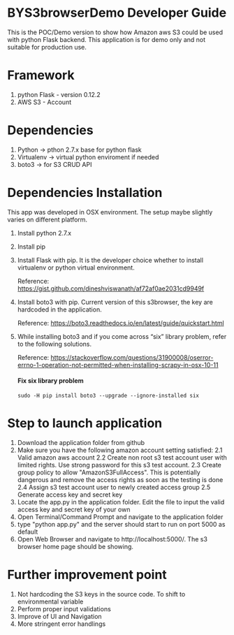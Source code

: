 
# BYS3browserDemo Developer Guide

This is the POC/Demo version to show how Amazon aws S3 could be used with python Flask backend. This application is for demo only and not suitable for production use.

# Framework

1. python Flask - version 0.12.2
2. AWS S3 - Account

# Dependencies

1. Python -> pthon 2.7.x base for python flask
2. Virtualenv -> virtual python enviroment if needed
3. boto3 -> for S3 CRUD API


# Dependencies Installation

This app was developed in OSX environment. The setup maybe slightly varies on different platform.

1. Install python 2.7.x
2. Install pip
3. Install Flask with pip. It is the developer choice whether to install virtualenv or python virtual environment. 

   Reference: https://gist.github.com/dineshviswanath/af72af0ae2031cd9949f
4. Install boto3 with pip. Current version of this s3browser, the key are hardcoded in the application.

   Reference: https://boto3.readthedocs.io/en/latest/guide/quickstart.html
5. While installing boto3 and if you come across “six” library problem, refer to the following solutions.

   Reference: https://stackoverflow.com/questions/31900008/oserror-errno-1-operation-not-permitted-when-installing-scrapy-in-osx-10-11
   
   #### Fix six library problem 
   `sudo -H pip install boto3 --upgrade --ignore-installed six`

# Step to launch application

1. Download the application folder from github
2. Make sure you have the following amazon account setting satisfied:
	2.1 Valid amazon aws account
	2.2 Create non root s3 test account user with limited rights. Use strong password for this s3 test account.
	2.3 Create group policy to allow "AmazonS3FullAccess". This is potentially dangerous and remove the access rights as soon as the testing is done
	2.4 Assign s3 test account user to newly created access group
	2.5 Generate access key and secret key
3. Locate the app.py in the application folder. Edit the file to input the valid access key and secret key of your own
4. Open Terminal/Command Prompt and navigate to the application folder
5. type "python app.py" and the server should start to run on port 5000 as default
6. Open Web Browser and navigate to http://localhost:5000/. The s3 browser home page should be showing.


# Further improvement point

1. Not hardcoding the S3 keys in the source code. To shift to environmental variable
2. Perform proper input validations
3. Improve of UI and Navigation
4. More stringent error handlings
